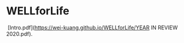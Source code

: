 # WELLforLife

<a href="YEAR IN REVIEW 2020.pdf" class="image fit"><img src="images/marr_pic.jpg" alt=""></a>
[Intro.pdf](https://wei-kuang.github.io/WELLforLife/YEAR IN REVIEW 2020.pdf).
